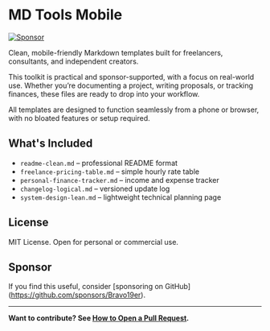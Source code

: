 # MD Tools Mobile

[![Sponsor](https://img.shields.io/badge/sponsor-❤️-ff69b4?style=flat)](https://github.com/sponsors/Bravo19er)

Clean, mobile-friendly Markdown templates built for freelancers, consultants,
and independent creators.

This toolkit is practical and sponsor-supported, with a focus on real-world use.
Whether you’re documenting a project, writing proposals, or tracking finances,
these files are ready to drop into your workflow.

All templates are designed to function seamlessly from a phone or browser,
with no bloated features or setup required.

## What's Included

- `readme-clean.md` – professional README format
- `freelance-pricing-table.md` – simple hourly rate table
- `personal-finance-tracker.md` – income and expense tracker
- `changelog-logical.md` – versioned update log
- `system-design-lean.md` – lightweight technical planning page

## License

MIT License. Open for personal or commercial use.

## Sponsor

If you find this useful, consider [sponsoring on GitHub]
(https://github.com/sponsors/Bravo19er).

---

**Want to contribute? See
[How to Open a Pull Request](./PULL_REQUEST_DEMO.md).**